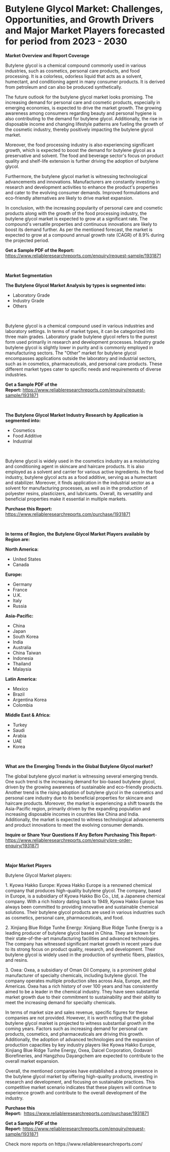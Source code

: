 <p><h1>Butylene Glycol Market: Challenges, Opportunities, and Growth Drivers and Major Market Players forecasted for period from 2023 - 2030</h1></p><p><strong>Market Overview and Report Coverage</strong></p>
<p><p>Butylene glycol is a chemical compound commonly used in various industries, such as cosmetics, personal care products, and food processing. It is a colorless, odorless liquid that acts as a solvent, humectant, and conditioning agent in many consumer products. It is derived from petroleum and can also be produced synthetically.</p><p>The future outlook for the butylene glycol market looks promising. The increasing demand for personal care and cosmetic products, especially in emerging economies, is expected to drive the market growth. The growing awareness among consumers regarding beauty and personal hygiene is also contributing to the demand for butylene glycol. Additionally, the rise in disposable income and changing lifestyle patterns are fueling the growth of the cosmetic industry, thereby positively impacting the butylene glycol market.</p><p>Moreover, the food processing industry is also experiencing significant growth, which is expected to boost the demand for butylene glycol as a preservative and solvent. The food and beverage sector's focus on product quality and shelf-life extension is further driving the adoption of butylene glycol.</p><p>Furthermore, the butylene glycol market is witnessing technological advancements and innovations. Manufacturers are constantly investing in research and development activities to enhance the product's properties and cater to the evolving consumer demands. Improved formulations and eco-friendly alternatives are likely to drive market expansion.</p><p>In conclusion, with the increasing popularity of personal care and cosmetic products along with the growth of the food processing industry, the butylene glycol market is expected to grow at a significant rate. The compound's versatile properties and continuous innovations are likely to boost its demand further. As per the mentioned forecast, the market is expected to grow at a compound annual growth rate (CAGR) of 8.9% during the projected period.</p></p>
<p><strong>Get a Sample PDF of the Report:</strong> <a href="https://www.reliableresearchreports.com/enquiry/request-sample/1931871">https://www.reliableresearchreports.com/enquiry/request-sample/1931871</a></p>
<p>&nbsp;</p>
<p><strong>Market Segmentation</strong></p>
<p><strong>The Butylene Glycol Market Analysis by types is segmented into:</strong></p>
<p><ul><li>Laboratory Grade</li><li>Industry Grade</li><li>Others</li></ul></p>
<p>&nbsp;</p>
<p><p>Butylene glycol is a chemical compound used in various industries and laboratory settings. In terms of market types, it can be categorized into three main grades. Laboratory grade butylene glycol refers to the purest form used primarily in research and development processes. Industry grade butylene glycol is slightly lower in purity and is commonly employed in manufacturing sectors. The "Other" market for butylene glycol encompasses applications outside the laboratory and industrial sectors, such as in cosmetics, pharmaceuticals, and personal care products. These different market types cater to specific needs and requirements of diverse industries.</p></p>
<p><strong>Get a Sample PDF of the Report:</strong>&nbsp;<a href="https://www.reliableresearchreports.com/enquiry/request-sample/1931871">https://www.reliableresearchreports.com/enquiry/request-sample/1931871</a></p>
<p>&nbsp;</p>
<p><strong>The Butylene Glycol Market Industry Research by Application is segmented into:</strong></p>
<p><ul><li>Cosmetics</li><li>Food Additive</li><li>Industrial</li></ul></p>
<p>&nbsp;</p>
<p><p>Butylene glycol is widely used in the cosmetics industry as a moisturizing and conditioning agent in skincare and haircare products. It is also employed as a solvent and carrier for various active ingredients. In the food industry, butylene glycol acts as a food additive, serving as a humectant and stabilizer. Moreover, it finds application in the industrial sector as a solvent for manufacturing processes, as well as in the production of polyester resins, plasticizers, and lubricants. Overall, its versatility and beneficial properties make it essential in multiple markets.</p></p>
<p><strong>Purchase this Report:</strong>&nbsp; <a href="https://www.reliableresearchreports.com/purchase/1931871">https://www.reliableresearchreports.com/purchase/1931871</a></p>
<p>&nbsp;</p>
<p><strong>In terms of Region, the Butylene Glycol Market Players available by Region are:</strong></p>
<p>
    <p> <strong> North America: </strong>
        <ul>
            <li>United States</li>
            <li>Canada</li>
        </ul>
        </p> 
    <p> <strong> Europe: </strong>
        <ul>
            <li>Germany</li>
            <li>France</li>
            <li>U.K.</li>
            <li>Italy</li>
            <li>Russia</li>
        </ul>
        </p> 
    <p> <strong> Asia-Pacific: </strong>
        <ul>
            <li>China</li>
            <li>Japan</li>
            <li>South Korea</li>
            <li>India</li>
            <li>Australia</li>
            <li>China Taiwan</li>
            <li>Indonesia</li>
            <li>Thailand</li>
            <li>Malaysia</li>
        </ul>
        </p> 
    <p> <strong> Latin America: </strong>
        <ul>
            <li>Mexico</li>
            <li>Brazil</li>
            <li>Argentina Korea</li>
            <li>Colombia</li>
        </ul>
        </p> 
    <p> <strong> Middle East & Africa: </strong>
        <ul>
            <li>Turkey</li>
            <li>Saudi</li>
            <li>Arabia</li>
            <li>UAE</li>
            <li>Korea</li>
        </ul>
    </p>
    </p>
<p>&nbsp;</p>
<p><strong>What are the Emerging Trends in the Global Butylene Glycol market?</strong></p>
<p><p>The global butylene glycol market is witnessing several emerging trends. One such trend is the increasing demand for bio-based butylene glycol, driven by the growing awareness of sustainable and eco-friendly products. Another trend is the rising adoption of butylene glycol in the cosmetics and personal care industry due to its beneficial properties for skincare and haircare products. Moreover, the market is experiencing a shift towards the Asia-Pacific region, primarily driven by the expanding population and increasing disposable incomes in countries like China and India. Additionally, the market is expected to witness technological advancements and product innovations to meet the evolving consumer demands.</p></p>
<p><strong>Inquire or Share Your Questions If Any Before Purchasing This Report</strong>- <a href="https://www.reliableresearchreports.com/enquiry/pre-order-enquiry/1931871">https://www.reliableresearchreports.com/enquiry/pre-order-enquiry/1931871</a></p>
<p>&nbsp;</p>
<p><strong>Major Market Players</strong></p>
<p><p>Butylene Glycol Market players:</p><p>1. Kyowa Hakko Europe: Kyowa Hakko Europe is a renowned chemical company that produces high-quality butylene glycol. The company, based in Europe, is a subsidiary of Kyowa Hakko Bio Co., Ltd, a Japanese chemical company. With a rich history dating back to 1949, Kyowa Hakko Europe has always been committed to providing innovative and sustainable chemical solutions. Their butylene glycol products are used in various industries such as cosmetics, personal care, pharmaceuticals, and food.</p><p>2. Xinjiang Blue Ridge Tunhe Energy: Xinjiang Blue Ridge Tunhe Energy is a leading producer of butylene glycol based in China. They are known for their state-of-the-art manufacturing facilities and advanced technologies. The company has witnessed significant market growth in recent years due to its strong focus on product quality, research, and development. Their butylene glycol is widely used in the production of synthetic fibers, plastics, and resins.</p><p>3. Oxea: Oxea, a subsidiary of Oman Oil Company, is a prominent global manufacturer of specialty chemicals, including butylene glycol. The company operates multiple production sites across Asia, Europe, and the Americas. Oxea has a rich history of over 100 years and has consistently aimed to be a leader in the chemical industry. They have seen substantial market growth due to their commitment to sustainability and their ability to meet the increasing demand for specialty chemicals.</p><p>In terms of market size and sales revenue, specific figures for these companies are not provided. However, it is worth noting that the global butylene glycol market is projected to witness substantial growth in the coming years. Factors such as increasing demand for personal care products, cosmetics, and pharmaceuticals are driving this growth. Additionally, the adoption of advanced technologies and the expansion of production capacities by key industry players like Kyowa Hakko Europe, Xinjiang Blue Ridge Tunhe Energy, Oxea, Daicel Corporation, Godavari Biorefineries, and Hangzhou Dayangchem are expected to contribute to the overall market expansion.</p><p>Overall, the mentioned companies have established a strong presence in the butylene glycol market by offering high-quality products, investing in research and development, and focusing on sustainable practices. This competitive market scenario indicates that these players will continue to experience growth and contribute to the overall development of the industry.</p></p>
<p><strong>Purchase this Report:</strong>&nbsp;&nbsp;<a href="https://www.reliableresearchreports.com/purchase/1931871">https://www.reliableresearchreports.com/purchase/1931871</a></p>
<p></p>
<p><strong>Get a Sample PDF of the Report:</strong>&nbsp;<a href="https://www.reliableresearchreports.com/enquiry/request-sample/1931871">https://www.reliableresearchreports.com/enquiry/request-sample/1931871</a></p>
<p>Check more reports on https://www.reliableresearchreports.com/</p>